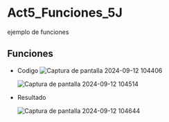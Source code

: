 # Act5_Funciones_5J
ejemplo de funciones
## Funciones
- Codigo
   ![Captura de pantalla 2024-09-12 104406](https://github.com/user-attachments/assets/a57b1795-164a-499b-a1fa-c89380f0e711)
 
  ![Captura de pantalla 2024-09-12 104514](https://github.com/user-attachments/assets/9650a6bf-f154-468b-83e8-dcf0e373e70a)
- Resultado
  
  ![Captura de pantalla 2024-09-12 104644](https://github.com/user-attachments/assets/057dfba9-840b-4e81-a7d9-101ade459c8c)
